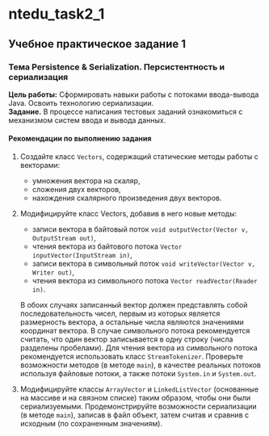 # ntedu_task2_1  
## Учебное практическое задание 1  
### Тема Persistence & Serialization. Персистентность и сериализация  
**Цель работы:** Сформировать навыки работы с потоками ввода-вывода Java.
Освоить технологию сериализации.  
**Задание.** В процессе написания тестовых заданий ознакомиться с
механизмом систем ввода и вывода данных. 
#### Рекомендации по выполнению задания  
1. Создайте класс `Vectors`, содержащий статические методы работы с
векторами:  
    - умножения вектора на скаляр,  
    - сложения двух векторов,  
    - нахождения скалярного произведения двух векторов.  
2. Модифицируйте класс Vectors, добавив в него новые методы:
    - записи вектора в байтовый поток `void outputVector(Vector v, OutputStream out)`,  
    - чтения вектора из байтового потока `Vector inputVector(InputStream in)`,  
    - записи вектора в символьный поток `void writeVector(Vector v, Writer out)`,  
    - чтения вектора из символьного потока `Vector readVector(Reader in)`.  

    В обоих случаях записанный вектор должен представлять собой
    последовательность чисел, первым из которых является размерность
    вектора, а остальные числа являются значениями координат вектора.
    В случае символьного потока рекомендуется считать, что один вектор
    записывается в одну строку (числа разделены пробелами). Для чтения
    вектора из символьного потока рекомендуется использовать класс
    `StreamTokenizer`. Проверьте возможности методов (в методе `main`), в качестве реальных
    потоков используя файловые потоки, а также потоки `System.in` и
    `System.out`.  

3. Модифицируйте классы `ArrayVector` и `LinkedListVector`
(основанные на массиве и на связном списке) таким образом, чтобы они
были сериализуемыми.
Продемонстрируйте возможности сериализации (в методе `main`),
записав в файл объект, затем считав и сравнив с исходным (по
сохраненным значениям).  
